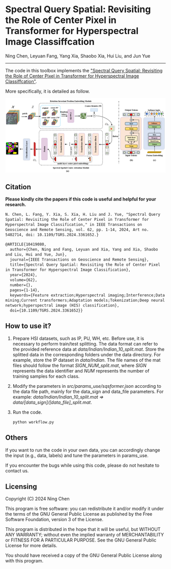 # Spectral Query Spatial: Revisiting the Role of Center Pixel in Transformer for Hyperspectral Image Classiffcation

Ning Chen, Leyuan Fang, Yang Xia, Shaobo Xia, Hui Liu, and Jun Yue
___________

The code in this toolbox implements the ["Spectral Query Spatial: Revisiting the Role of Center Pixel in Transformer for Hyperspectral Image Classiffcation"](https://ieeexplore.ieee.org/document/10419080). 


More specifically, it is detailed as follow.

![alt text](./framework.png)

Citation
---------------------

**Please kindly cite the papers if this code is useful and helpful for your research.**

```
N. Chen, L. Fang, Y. Xia, S. Xia, H. Liu and J. Yue, "Spectral Query Spatial: Revisiting the Role of Center Pixel in Transformer for Hyperspectral Image Classification," in IEEE Transactions on Geoscience and Remote Sensing, vol. 62, pp. 1-14, 2024, Art no. 5402714, doi: 10.1109/TGRS.2024.3361652.}
```

```
@ARTICLE{10419080,
  author={Chen, Ning and Fang, Leyuan and Xia, Yang and Xia, Shaobo and Liu, Hui and Yue, Jun},
  journal={IEEE Transactions on Geoscience and Remote Sensing}, 
  title={Spectral Query Spatial: Revisiting the Role of Center Pixel in Transformer for Hyperspectral Image Classification}, 
  year={2024},
  volume={62},
  number={},
  pages={1-14},
  keywords={Feature extraction;Hyperspectral imaging;Interference;Data mining;Current transformers;Adaptation models;Tokenization;Deep neural network;hyperspectral image (HIS) classification},
  doi={10.1109/TGRS.2024.3361652}}
```


How to use it?
---------------------
1. Prepare HSI datasets, such as IP, PU, WH, etc. Before use, it is necessary to perform train/test splitting. The data format can refer to the provided reference data at *data/Indian/Indian_10_split.mat*. Store the splitted data in the corresponding folders under the data directory. For example, store the IP dataset in *data/Indian*. The file names of the mat files should follow the format *SIGN_NUM_split.mat*, where *SIGN* represents the data identifier and *NUM* represents the number of training samples for each class.

2. Modify the parameters in *src/params_use/sqsformer.json* according to the data file path, mainly for the data_sign and data_file parameters. For example: *data/Indian/Indian_10_split.mat => data/[data_sign]/[data_file]_split.mat*.

3. Run the code.
   ```
   python workflow.py
   ```

Others
----------------------
If you want to run the code in your own data, you can accordingly change the input (e.g., data, labels) and tune the parameters in params_use.

If you encounter the bugs while using this code, please do not hesitate to contact us.

Licensing
---------

Copyright (C) 2024 Ning Chen

This program is free software: you can redistribute it and/or modify it under the terms of the GNU General Public License as published by the Free Software Foundation, version 3 of the License.

This program is distributed in the hope that it will be useful, but WITHOUT ANY WARRANTY; without even the implied warranty of MERCHANTABILITY or FITNESS FOR A PARTICULAR PURPOSE. See the GNU General Public License for more details.

You should have received a copy of the GNU General Public License along with this program.

